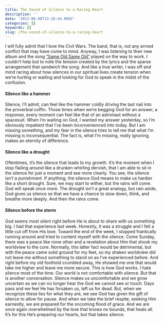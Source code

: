 ```yaml
---
title: The Sound of Silence to a Racing Heart
description: ''
date: '2013-08-08T13:28:44.000Z'
categories: []
keywords: []
slug: /the-sound-of-silence-to-a-racing-heart
---
```

I will fully admit that I love the Civil Wars. The band, that is, not any armed conflict that may have come to mind. Anyway, I was listening to their new album and the song [“Same Old Same Old”](http://vevo.ly/3hcGdR) played on the way to work. I couldn’t help but to note the tension created by the lyrics and the sparse arrangement that sandwich the song. And like a true writer, I was off and mind racing about how silences in our spiritual lives create tension when we’re hurting or waiting and looking for God to speak in the midst of the confusion.
#### Silence like a hammer
Silence, I’ll admit, can feel like the hammer coldly driving the last nail into the proverbial coffin. Those times when we’re begging God for an answer, a response, every moment can feel like that of an astronaut without a spacesuit. When I’m waiting on God, I wanted my answer yesterday, so I’m obviously impatient that I’ve been inconvenienced into today. But I am missing something, and my fear in the silence tries to tell me that what I’m missing is inconsequential. The fact is, what I’m missing, really ignoring, makes an eternity of difference.
#### Silence like a drought
Oftentimes, it’s the silence that leads to my growth. It’s the moment when I stop flailing around like a drunken whirling dervish, that I am able to sit in the silence for just a moment and see more clearly. You see, the silence isn’t a punishment. If anything, the silence God means to make us hardier like a short drought. Sure, we may start to wither, but the rains will come. God will speak once more. The drought isn’t a great analogy, but rain aside, God gives us silence so that we have a chance to slow down, think, and breathe more deeply. And then the rains come.
#### Silence before the storm
God seems most silent right before He is about to share with us something big. I had that experience last week. Honestly, it was a struggle and I felt a little cut off from His love. Toward the end of the week, I stopped frantically running around and tried to content myself with the silence. Come Sunday, there was a peace like none other and a revelation about Him that shook my worldview to the core. Normally, this latter fact would be detrimental, but with the peace came solid ground for my feet, so my shaken worldview did not leave me without something to stand on as I’ve experienced before. And right before my old foothold crumbled away, He showed me one that would take me higher and leave me more secure. This is how God works.
I hate silence most of the time. Our world is not comfortable with silence. But that is another conversation. Silence makes us uncomfortable and we grow uncertain as we can no longer hear the God we cannot see or touch. Days pass and we feel He has forsaken us, left us for dead. But, when we recognize these lies for what they are, we see God has given the gift of silence to allow for pause. And when we take the brief respite, seeking Him earnestly, we are prepared for the oncoming flood of grace. And we are once again overwhelmed by the love that knows no bounds, that heals all. It’s for this He’s preparing our hearts, but that takes silence.
